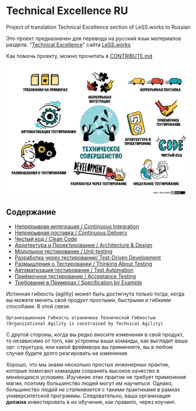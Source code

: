 # Technical Excellence RU
Project of translation Technical Excellence section of LeSS.works to Russian

Это проект предназначен для перевода на русский язык материалов раздела.
"[Technical Excellence](https://less.works/less/technical-excellence/index.html)" сайта [LeSS.works](https://less.works)

Как помочь проекту, можно прочитать в [CONTRIBUTE.md](CONTRIBUTE.md)

![less_technical_excellence](/img/technical-excellence/technical-excellence-overview.png)

## Содержание
- [Непрерывная интеграция / Continuous Integration](continuous-integration.ru.md)
- [Непрерывная поставка / Continuous Delivery](continuous-delivery.ru.md)
- [Чистый код / Clean Code](clean-code.ru.md)
- [Архитектура и Проектирование / Architecture & Design](architecture-design.ru.md)
- [Модульное тестирование / Unit-testing](unit-testing.ru.md)
- [Разработка через тестирование/ Test-Driven Development](test-driven-development.ru.md)
- [Размышления о Тестировании / Thinking About Testing](thinking-about-testing.ru.md)
- [Автоматизация тестирования / Test Automation](test-automation.ru.md)
- [Приёмочное тестирование / Acceptance Testing](acceptance-testing.ru.md)
- [Требования в Примерах / Specification by Example](specification-by-example.ru.md)

Истинная гибкость (agility) может быть достигнута только тогда, когда вы можете менять свой продукт простыми, быстрыми и
гибкими способами. В этой связи:

```
Организационная Гибкость ограничена Технической Гибкостью
(Organizational Agility is constrained by Technical Agility)
```

С другой стороны, когда вы редко вносите изменения в свой продукт, то независимо от того, как устроены ваши команды,
как выглядит ваша орг. структура, или какой фреймворк вы применяете, вы в любом случае будете долго реагировать на изменения.

Хорошо, что мы знаем несколько простых инженерных практик, которые помогают командам сохранять высокое качество в
меняющихся условиях. Изучение этих практик не требует применения магии, поэтому большинство людей могут им научиться. 
Однако, большинство людей *не сталкивается* с такими практиками в рамках университетской программы. Следовательно, ваша организация **должна** инвестировать в их обучение, как правило, через коучинг.
